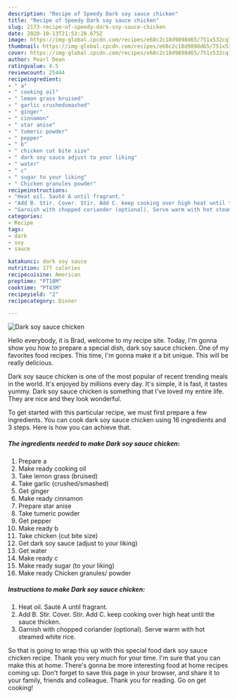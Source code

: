 ```yaml
---
description: "Recipe of Speedy Dark soy sauce chicken"
title: "Recipe of Speedy Dark soy sauce chicken"
slug: 2173-recipe-of-speedy-dark-soy-sauce-chicken
date: 2020-10-13T21:53:28.675Z
image: https://img-global.cpcdn.com/recipes/e68c2c18d9898d65/751x532cq70/dark-soy-sauce-chicken-recipe-main-photo.jpg
thumbnail: https://img-global.cpcdn.com/recipes/e68c2c18d9898d65/751x532cq70/dark-soy-sauce-chicken-recipe-main-photo.jpg
cover: https://img-global.cpcdn.com/recipes/e68c2c18d9898d65/751x532cq70/dark-soy-sauce-chicken-recipe-main-photo.jpg
author: Pearl Dean
ratingvalue: 4.5
reviewcount: 25444
recipeingredient:
- " a"
- " cooking oil"
- " lemon grass bruised"
- " garlic crushedsmashed"
- " ginger"
- " cinnamon"
- " star anise"
- " tumeric powder"
- " pepper"
- " b"
- " chicken cut bite size"
- " dark soy sauce adjust to your liking"
- " water"
- " c"
- " sugar to your liking"
- " Chicken granules powder"
recipeinstructions:
- "Heat oil. Sauté A until fragrant."
- "Add B. Stir. Cover. Stir. Add C. keep cooking over high heat until the sauce thicken."
- "Garnish with chopped coriander (optional). Serve warm with hot steamed white rice."
categories:
- Recipe
tags:
- dark
- soy
- sauce

katakunci: dark soy sauce 
nutrition: 177 calories
recipecuisine: American
preptime: "PT18M"
cooktime: "PT43M"
recipeyield: "2"
recipecategory: Dinner

---
```



![Dark soy sauce chicken](https://img-global.cpcdn.com/recipes/e68c2c18d9898d65/751x532cq70/dark-soy-sauce-chicken-recipe-main-photo.jpg)

Hello everybody, it is Brad, welcome to my recipe site. Today, I'm gonna show you how to prepare a special dish, dark soy sauce chicken. One of my favorites food recipes. This time, I'm gonna make it a bit unique. This will be really delicious.



Dark soy sauce chicken is one of the most popular of recent trending meals in the world. It's enjoyed by millions every day. It's simple, it is fast, it tastes yummy. Dark soy sauce chicken is something that I've loved my entire life. They are nice and they look wonderful.


To get started with this particular recipe, we must first prepare a few ingredients. You can cook dark soy sauce chicken using 16 ingredients and 3 steps. Here is how you can achieve that.

<!--inarticleads1-->

##### The ingredients needed to make Dark soy sauce chicken:

1. Prepare  a
1. Make ready  cooking oil
1. Take  lemon grass (bruised)
1. Take  garlic (crushed/smashed)
1. Get  ginger
1. Make ready  cinnamon
1. Prepare  star anise
1. Take  tumeric powder
1. Get  pepper
1. Make ready  b
1. Take  chicken (cut bite size)
1. Get  dark soy sauce (adjust to your liking)
1. Get  water
1. Make ready  c
1. Make ready  sugar (to your liking)
1. Make ready  Chicken granules/ powder




<!--inarticleads2-->

##### Instructions to make Dark soy sauce chicken:

1. Heat oil. Sauté A until fragrant.
1. Add B. Stir. Cover. Stir. Add C. keep cooking over high heat until the sauce thicken.
1. Garnish with chopped coriander (optional). Serve warm with hot steamed white rice.




So that is going to wrap this up with this special food dark soy sauce chicken recipe. Thank you very much for your time. I'm sure that you can make this at home. There's gonna be more interesting food at home recipes coming up. Don't forget to save this page in your browser, and share it to your family, friends and colleague. Thank you for reading. Go on get cooking!
